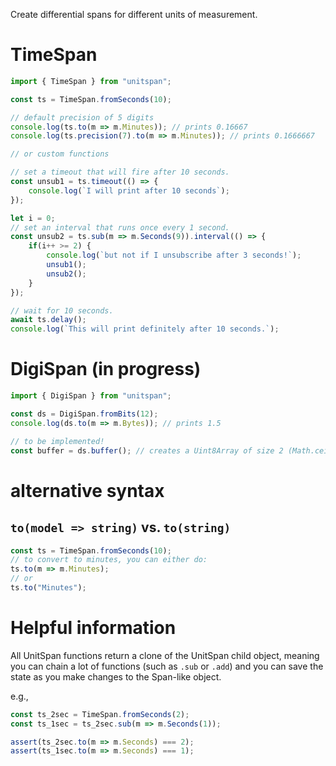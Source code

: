 Create differential spans for different units of measurement.

# TimeSpan

```js
import { TimeSpan } from "unitspan";

const ts = TimeSpan.fromSeconds(10);

// default precision of 5 digits
console.log(ts.to(m => m.Minutes)); // prints 0.16667
console.log(ts.precision(7).to(m => m.Minutes)); // prints 0.1666667

// or custom functions

// set a timeout that will fire after 10 seconds.
const unsub1 = ts.timeout(() => {
    console.log(`I will print after 10 seconds`);
});

let i = 0;
// set an interval that runs once every 1 second.
const unsub2 = ts.sub(m => m.Seconds(9)).interval(() => {
    if(i++ >= 2) {
        console.log(`but not if I unsubscribe after 3 seconds!`);
        unsub1();
        unsub2();
    }
});

// wait for 10 seconds.
await ts.delay();
console.log(`This will print definitely after 10 seconds.`);
```

# DigiSpan (in progress)

```js
import { DigiSpan } from "unitspan";

const ds = DigiSpan.fromBits(12);
console.log(ds.to(m => m.Bytes)); // prints 1.5

// to be implemented!
const buffer = ds.buffer(); // creates a Uint8Array of size 2 (Math.ceil(ds.to(m => m.Bytes))) 
```

# alternative syntax

## `to(model => string)` vs. `to(string)`
```js
const ts = TimeSpan.fromSeconds(10);
// to convert to minutes, you can either do:
ts.to(m => m.Minutes);
// or
ts.to("Minutes");
```

# Helpful information

All UnitSpan functions return a clone of the UnitSpan child object, meaning you can chain a lot of functions (such as `.sub` or `.add`) and you can save the state
as you make changes to the Span-like object.

e.g.,  
```js
const ts_2sec = TimeSpan.fromSeconds(2);
const ts_1sec = ts_2sec.sub(m => m.Seconds(1));

assert(ts_2sec.to(m => m.Seconds) === 2);
assert(ts_1sec.to(m => m.Seconds) === 1);
```